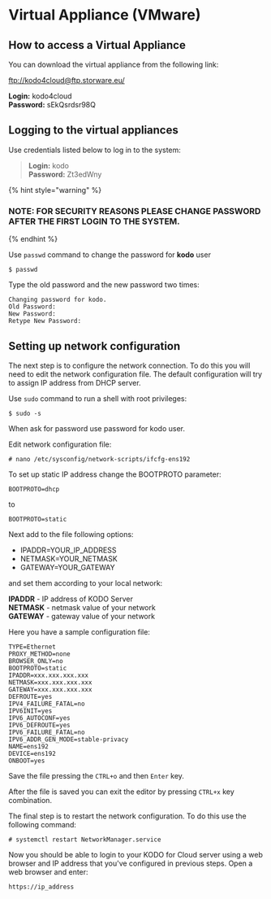 # Virtual Appliance \(VMware\)

## How to access a Virtual Appliance

You can download the virtual appliance from the following link:

[ftp://kodo4cloud@ftp.storware.eu/](ftp://kodo4cloud@ftp.storware.eu/)

**Login:** kodo4cloud  
**Password:** sEkQsrdsr98Q

## Logging to the virtual appliances



Use credentials listed below to log in to the system:

> **Login:** kodo  
> **Password:** Zt3edWny



{% hint style="warning" %}
### NOTE: FOR SECURITY REASONS PLEASE CHANGE PASSWORD AFTER THE FIRST LOGIN TO THE SYSTEM.
{% endhint %}

Use `passwd` command to change the password for **kodo** user

```text
$ passwd
```

Type the old password and the new password two times:

```text
Changing password for kodo.
Old Password:
New Password:
Retype New Password:
```

## Setting up network configuration

The next step is to configure the network connection. To do this you will need to edit the network configuration file. The default configuration will try to assign IP address from DHCP server.

Use `sudo` command to run a shell with root privileges:

```text
$ sudo -s
```

When ask for password use password for kodo user.

Edit network configuration file:

```text
# nano /etc/sysconfig/network-scripts/ifcfg-ens192
```

To set up static IP address change the BOOTPROTO parameter:

```text
BOOTPROTO=dhcp
```

to

```text
BOOTPROTO=static
```

Next add to the file  following options:

* IPADDR=YOUR\_IP\_ADDRESS
* NETMASK=YOUR\_NETMASK
* GATEWAY=YOUR\_GATEWAY

and set them according to your local network: 

**IPADDR** - IP address of KODO Server  
**NETMASK** - netmask value of your network  
**GATEWAY** - gateway value of your network

Here you have a sample configuration file:

```text
TYPE=Ethernet
PROXY_METHOD=none
BROWSER_ONLY=no
BOOTPROTO=static
IPADDR=xxx.xxx.xxx.xxx
NETMASK=xxx.xxx.xxx.xxx
GATEWAY=xxx.xxx.xxx.xxx
DEFROUTE=yes
IPV4_FAILURE_FATAL=no
IPV6INIT=yes
IPV6_AUTOCONF=yes
IPV6_DEFROUTE=yes
IPV6_FAILURE_FATAL=no
IPV6_ADDR_GEN_MODE=stable-privacy
NAME=ens192
DEVICE=ens192
ONBOOT=yes
```

Save the file pressing the `CTRL+o` and then `Enter` key.

After the file is saved you can exit the editor by pressing `CTRL+x` key combination.

The final step is to restart the network configuration. To do this use the following command:

```text
# systemctl restart NetworkManager.service
```

Now you should be able to login to your KODO for Cloud server using a web browser and IP address that you've configured in previous steps. Open a web browser and enter:

```text
https://ip_address
```

